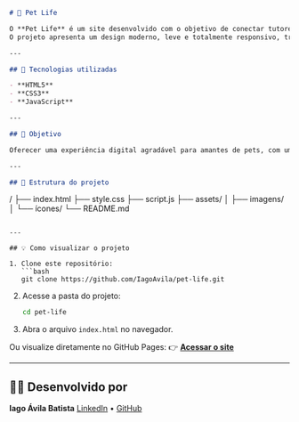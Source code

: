 ```markdown
# 🐶 Pet Life

O **Pet Life** é um site desenvolvido com o objetivo de conectar tutores e seus pets a uma vida mais saudável e organizada.  
O projeto apresenta um design moderno, leve e totalmente responsivo, trazendo informações e seções voltadas ao cuidado e bem-estar dos animais.

---

## 🚀 Tecnologias utilizadas

- **HTML5**
- **CSS3**
- **JavaScript**

---

## 🎯 Objetivo

Oferecer uma experiência digital agradável para amantes de pets, com um visual intuitivo e seções que destacam os principais serviços e informações sobre cuidados com animais.

---

## 🧩 Estrutura do projeto

```

/
├── index.html
├── style.css
├── script.js
├── assets/
│   ├── imagens/
│   └── ícones/
└── README.md

````

---

## 💡 Como visualizar o projeto

1. Clone este repositório:
   ```bash
   git clone https://github.com/IagoAvila/pet-life.git
````

2. Acesse a pasta do projeto:

   ```bash
   cd pet-life
   ```
3. Abra o arquivo `index.html` no navegador.

Ou visualize diretamente no GitHub Pages:
👉 **[Acessar o site](https://iagoavila.github.io/pet-life/)**

---

## 👨‍💻 Desenvolvido por

**Iago Ávila Batista**
[LinkedIn](https://linkedin.com/in/iago-ávila-batista) • [GitHub](https://github.com/IagoAvila)

